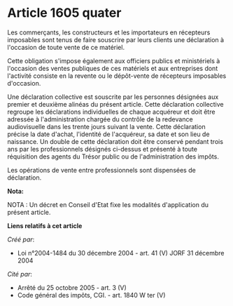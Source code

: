 # Article 1605 quater

Les commerçants, les constructeurs et les importateurs en récepteurs imposables sont tenus de faire souscrire par leurs
clients une déclaration à l'occasion de toute vente de ce matériel.

Cette obligation s'impose également aux officiers publics et ministériels à l'occasion des ventes publiques de ces matériels
et aux entreprises dont l'activité consiste en la revente ou le dépôt-vente de récepteurs imposables d'occasion.

Une déclaration collective est souscrite par les personnes désignées aux premier et deuxième alinéas du présent article.
Cette déclaration collective regroupe les déclarations individuelles de chaque acquéreur et doit être adressée à
l'administration chargée du contrôle de la redevance audiovisuelle dans les trente jours suivant la vente. Cette déclaration
précise la date d'achat, l'identité de l'acquéreur, sa date et son lieu de naissance. Un double de cette déclaration doit
être conservé pendant trois ans par les professionnels désignés ci-dessus et présenté à toute réquisition des agents du
Trésor public ou de l'administration des impôts.

Les opérations de vente entre professionnels sont dispensées de déclaration.

**Nota:**

NOTA : Un décret en Conseil d'Etat fixe les modalités d'application du présent article.

**Liens relatifs à cet article**

_Créé par_:

  - Loi n°2004-1484 du 30 décembre 2004 - art. 41 (V) JORF 31 décembre 2004

_Cité par_:

  - Arrêté du 25 octobre 2005 - art. 3 (V)
  - Code général des impôts, CGI. - art. 1840 W ter (V)
